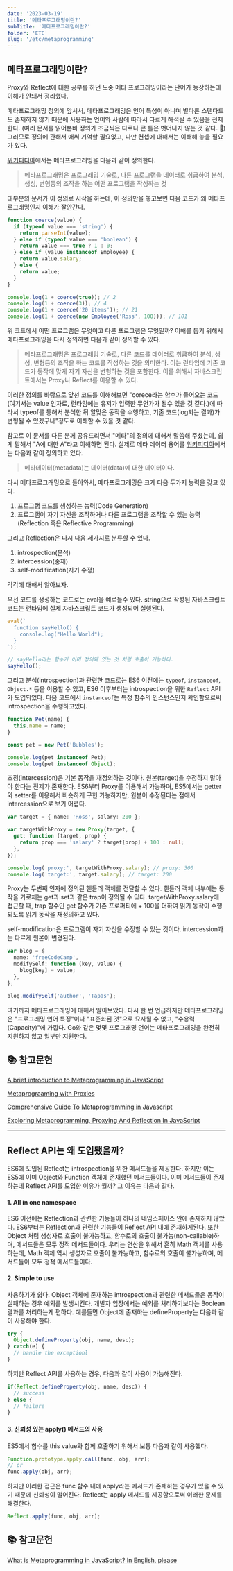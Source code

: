 ```yaml
---
date: '2023-03-19'
title: '메타프로그래밍이란?'
subTitle: '메타프로그래밍이란?'
folder: 'ETC'
slug: '/etc/metaprogramming'
---
```


## 메타프로그래밍이란?

Proxy와 Reflect에 대한 공부를 하던 도중 메타 프로그래밍이라는 단어가 등장하는데 이해가 안돼서 정리했다.

메타프로그래밍 정의에 앞서서, 메타프로그래밍은 언어 특성이 아니며 별다른 스탠다드도 존재하지 않기 때문에 사용하는 언어와 사람에 따라서 다르게 해석될 수 있음을 전제한다. (여러 문서를 읽어본바 정의가 조금씩은 다르나 큰 틀은 벗어나지 않는 것 같다. 🧐) 그러므로 정의에 관해서 애써 기억할 필요없고, 다만 컨셉에 대해서는 이해해 놓을 필요가 있다.

[위키피디아](https://en.wikipedia.org/wiki/Metaprogramming)에서는 메타프로그래밍을 다음과 같이 정의한다.

> 메타프로그래밍은 프로그래밍 기술로, 다른 프로그램을 데이터로 취급하여 분석, 생성, 변형등의 조작을 하는 어떤 프로그램을 작성하는 것

대부분의 문서가 이 정의로 시작을 하는데, 이 정의만을 놓고보면 다음 코드가 왜 메타프로그래밍인지 이해가 잘안간다.

```typescript
function coerce(value) {
  if (typeof value === 'string') {
    return parseInt(value);
  } else if (typeof value === 'boolean') {
    return value === true ? 1 : 0;
  } else if (value instanceof Employee) {
    return value.salary;
  } else {
    return value;
  }
}

console.log(1 + coerce(true)); // 2
console.log(1 + coerce(3)); // 4
console.log(1 + coerce('20 items')); // 21
console.log(1 + coerce(new Employee('Ross', 100))); // 101
```

위 코드에서 어떤 프로그램은 무엇이고 다른 프로그램은 무엇일까? 이해를 돕기 위해서 메타프로그래밍을 다시 정의하면 다음과 같이 정의할 수 있다.

> 메타프로그래밍은 프로그래밍 기술로, 다른 코드를 데이터로 취급하여 분석, 생성, 변형등의 조작을 하는 코드를 작성하는 것을 의미한다. 이는 런타임에 기존 코드가 동작에 맞게 자기 자신을 변형하는 것을 포함한다. 이를 위해서 자바스크립트에서는 Proxy나 Reflect를 이용할 수 있다.

이러한 정의를 바탕으로 앞선 코드를 이해해보면 "corece라는 함수가 들어오는 코드(여기서는 value 인자로, 런타임에는 유저가 입력한 무언가가 될수 있을 것 같다.)에 따라서 typeof를 통해서 분석한 뒤 알맞은 동작을 수행하고, 기존 코드(log되는 결과)가 변형될 수 있겠구나"정도로 이해할 수 있을 것 같다.

참고로 이 문서를 다른 분께 공유드리면서 "메타"의 정의에 대해서 말씀해 주셨는데, 쉽게 말해서 "A에 대한 A"라고 이해하면 된다. 실제로 메타 데이터 용어를 [위키피디아](https://ko.wikipedia.org/wiki/%EB%A9%94%ED%83%80%EB%8D%B0%EC%9D%B4%ED%84%B0)에서는 다음과 같이 정의하고 있다.

> 메타데이터(metadata)는 데이터(data)에 대한 데이터이다.


다시 메타프로그래밍으로 돌아와서, 메타프로그래밍은 크게 다음 두가지 능력을 갖고 있다.

1. 프로그램 코드를 생성하는 능력(Code Generation)
2. 프로그램이 자기 자신을 조작하거나 다른 프로그램을 조작할 수 있는 능력(Reflection 혹은 Reflective Programming)

그리고 Reflection은 다시 다음 세가지로 분류할 수 있다.

1. introspection(분석)
2. intercession(중재)
3. self-modification(자기 수정)

각각에 대해서 알아보자.

우선 코드를 생성하는 코드로는 eval을 예로들수 있다. string으로 작성된 자바스크립트 코드는 런타임에 실제 자바스크립트 코드가 생성되어 실행된다.

```typescript
eval(`
  function sayHello() {
    console.log("Hello World");
  }
`);

// sayHello라는 함수가 이미 정의돼 있는 것 처럼 호출이 가능하다.
sayHello();
```

그리고 분석(introspection)과 관련한 코드로는 ES6 이전에는 `typeof`, `instanceof`, `Object.*` 등을 이용할 수 있고, ES6 이후부터는 introspection을 위한 `Reflect` API가 도입되었다. 다음 코드에서 `instanceof`는 특정 함수의 인스턴스인지 확인함으로써 introspection을 수행하고있다.

```typescript
function Pet(name) {
  this.name = name;
}

const pet = new Pet('Bubbles');

console.log(pet instanceof Pet);
console.log(pet instanceof Object);
```

조정(intercession)은 기본 동작을 재정의하는 것이다. 원본(target)을 수정하지 말아야 한다는 전제가 존재한다. ES6부터 Proxy를 이용해서 가능하며, ES5에서는 getter와 setter를 이용해서 비슷하게 구현 가능하지만, 원본이 수정된다는 점에서 intercession으로 보기 어렵다.

```typescript
var target = { name: 'Ross', salary: 200 };

var targetWithProxy = new Proxy(target, {
  get: function (target, prop) {
    return prop === 'salary' ? target[prop] + 100 : null;
  },
});

console.log('proxy:', targetWithProxy.salary); // proxy: 300
console.log('target:', target.salary); // target: 200
```

Proxy는 두번째 인자에 정의된 핸들러 객체를 전달할 수 있다. 핸들러 객체 내부에는 동작을 가로채는 get과 set과 같은 trap이 정의될 수 있다. targetWithProxy.salary에 접근할 때, trap 함수인 get 함수가 기존 프로퍼티에 + 100을 더하여 읽기 동작이 수행되도록 읽기 동작을 재정의하고 있다.

self-modification은 프로그램이 자기 자신을 수정할 수 있는 것이다. intercession과는 다르게 원본이 변경된다.

```typescript
var blog = {
  name: 'freeCodeCamp',
  modifySelf: function (key, value) {
    blog[key] = value;
  },
};

blog.modifySelf('author', 'Tapas');
```

여기까지 메타프로그래밍에 대해서 알아보았다. 다시 한 번 언급하지만 메타프로그래밍은 "프로그래밍 언어 특징"이나 "표준화된 것"으로 묘사될 수 없고, "수용력(Capacity)"에 가깝다. Go와 같은 몇몇 프로그래밍 언어는 메타프로그래밍을 완전히 지원하지 않고 일부만 지원한다.

## 📚 참고문헌

[A brief introduction to Metaprogramming in JavaScript](https://medium.com/jspoint/a-brief-introduction-to-metaprogramming-in-javascript-88d13ed407b5)

[Metaprograaming with Proxies](https://exploringjs.com/deep-js/ch_proxies.html)

[Comprehensive Guide To Metaprogramming in Javascript](https://isamatov.com/metaprogramming-in-javascript/)

[Exploring Metaprogramming, Proxying And Reflection In JavaScript](https://blog.openreplay.com/exploring-metaprogramming-proxying-and-reflection-in-javascript/)

---
## Reflect API는 왜 도입됐을까?

ES6에 도입된 Reflect는 introspection을 위한 메서드들을 제공한다. 하지만 이는 ES5에 이미 Object와 Function 객체에 존재했던 메서드들이다. 이미 메서드들이 존재하는데 Reflect API를 도입한 이유가 뭘까? 그 이유는 다음과 같다.

#### 1. All in one namespace
ES6 이전에는 Reflection과 관련한 기능들이 하나의 네임스페이스 안에 존재하지 않았다. ES6부터는 Reflection과 관련한 기능들이 Reflect API 내에 존재하게된다. 또한 Object 처럼 생성자로 호출이 불가능하고, 함수로의 호출이 불가능(non-callable)하며, 메서드들은 모두 정적 메서드들이다.
우리는 연산을 위해서 흔히 Math 객체를 사용하는데, Math 객체 역시 생성자로 호출이 불가능하고, 함수로의 호출이 불가능하며, 메서드들이 모두 정적 메서드들이다.

#### 2. Simple to use
사용하기가 쉽다. Object 객체에 존재하는 introspection과 관련한 메서드들은 동작이 실패하는 경우 예외를 발생시킨다. 개발자 입장에서는 예외를 처리하기보다는 Boolean 결과를 처리하는게 편하다. 예를들면 Object에 존재하는 defineProperty는 다음과 같이 사용해야 한다.

```typescript
try {
  Object.defineProperty(obj, name, desc);
} catch(e) {
  // handle the exceptionl
}
```

하지만 Reflect API를 사용하는 경우, 다음과 같이 사용이 가능해진다.

```typescript
if(Reflect.defineProperty(obj, name, desc)) {
  // success
} else {
  // failure
}
```

#### 3. 신뢰성 있는 apply() 메서드의 사용

ES5에서 함수를 this value와 함께 호출하기 위해서 보통 다음과 같이 사용했다.

```typescript
Function.prototype.apply.call(func, obj, arr);
// or
func.apply(obj, arr);
```

하지만 이러한 접근은 func 함수 내에 apply라는 메서드가 존재하는 경우가 있을 수 있기 때문에 신뢰성이 떨어진다. Reflect는 apply 메서드를 제공함으로써 이러한 문제를 해결한다.

```typescript
Reflect.apply(func, obj, arr);
```

## 📚 참고문헌

[What is Metaprogramming in JavaScript? In English, please](https://www.freecodecamp.org/news/what-is-metaprogramming-in-javascript-in-english-please/)